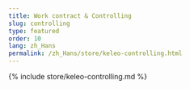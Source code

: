 ```yaml
---
title: Work contract & Controlling
slug: controlling
type: featured
order: 10
lang: zh_Hans
permalink: /zh_Hans/store/keleo-controlling.html
---
```


{% include store/keleo-controlling.md %}
 
